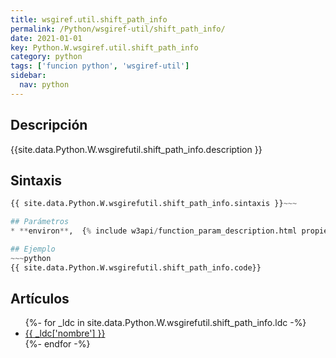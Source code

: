 ```yaml
---
title: wsgiref.util.shift_path_info
permalink: /Python/wsgiref-util/shift_path_info/
date: 2021-01-01
key: Python.W.wsgiref.util.shift_path_info
category: python
tags: ['funcion python', 'wsgiref-util']
sidebar: 
  nav: python
---
```


## Descripción
{{site.data.Python.W.wsgirefutil.shift_path_info.description }}

## Sintaxis
~~~python
{{ site.data.Python.W.wsgirefutil.shift_path_info.sintaxis }}~~~

## Parámetros
* **environ**,  {% include w3api/function_param_description.html propiedad=site.data.Python.W.wsgiref.util.shift_path_info valor="environ" %}

## Ejemplo
~~~python
{{ site.data.Python.W.wsgirefutil.shift_path_info.code}}
~~~

## Artículos
<ul>
{%- for _ldc in site.data.Python.W.wsgirefutil.shift_path_info.ldc -%}
   <li>
       <a href="{{_ldc['url'] }}">{{ _ldc['nombre'] }}</a>
   </li>
{%- endfor -%}
</ul>

